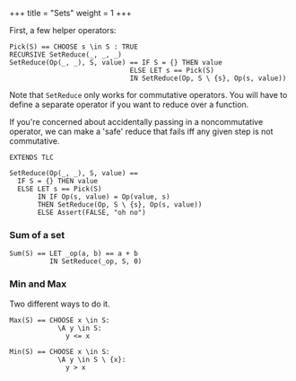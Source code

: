 +++
title = "Sets"
weight = 1
+++

First, a few helper operators:

```tla
Pick(S) == CHOOSE s \in S : TRUE
RECURSIVE SetReduce(_, _, _)
SetReduce(Op(_, _), S, value) == IF S = {} THEN value
                              ELSE LET s == Pick(S)
                              IN SetReduce(Op, S \ {s}, Op(s, value)) 

```

Note that `SetReduce` only works for commutative operators. You will have to define a separate operator if you want to reduce over a function.

If you're concerned about accidentally passing in a noncommutative operator, we can make a 'safe' reduce that fails iff any given step is not commutative.

```tla
EXTENDS TLC

SetReduce(Op(_, _), S, value) == 
  IF S = {} THEN value
  ELSE LET s == Pick(S)
       IN IF Op(s, value) = Op(value, s)
       THEN SetReduce(Op, S \ {s}, Op(s, value)) 
       ELSE Assert(FALSE, "oh no")
```

### Sum of a set

```tla
Sum(S) == LET _op(a, b) == a + b
          IN SetReduce(_op, S, 0)
```

### Min and Max

Two different ways to do it.

```tla
Max(S) == CHOOSE x \in S: 
            \A y \in S: 
              y <= x

Min(S) == CHOOSE x \in S: 
            \A y \in S \ {x}: 
              y > x
```
